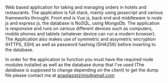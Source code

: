 Web based application for taking and managing orders in hotels and restaurants. The application is full stack, mainly using javascript and various frameworks 
throught. Front end is Vue js, back end and middleware is node js and express js, the database is NoSQL, using MongoDb. The application is responsive and runs on 
various different devices such as computers, mobile phones and tablets (whatever device can run a modern browser). The Application also makes use of symmetric 
and assymetric encryption (HTTPS, SSH) as well as password hashing (SHA256) before inserting to the database.

In order for the application to function you must have the required node modules installed as well as the database dump that I've used (The database is supposed to change 
depending on the client) to get the dump file please contact me at anastasistzimis@gmail.com
